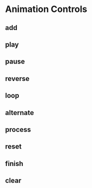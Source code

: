 # Animation Controls

## add

## play

## pause

## reverse

## loop

## alternate

## process

## reset

## finish

## clear